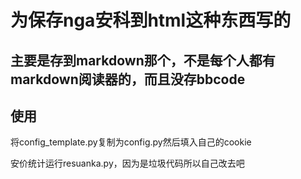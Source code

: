 # 为保存nga安科到html这种东西写的

## 主要是存到markdown那个，不是每个人都有markdown阅读器的，而且没存bbcode

## 使用
将config_template.py复制为config.py然后填入自己的cookie

安价统计运行resuanka.py，因为是垃圾代码所以自己改去吧